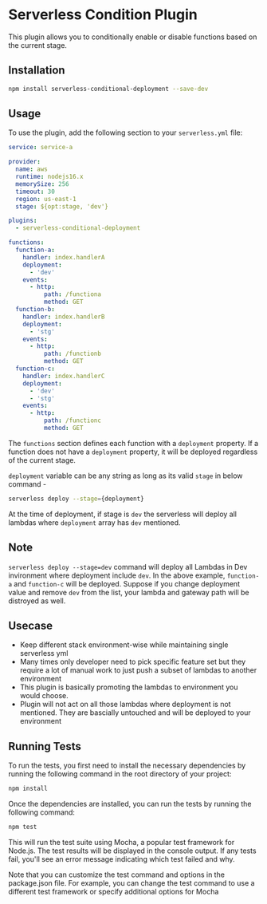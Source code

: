 # Serverless Condition Plugin

This plugin allows you to conditionally enable or disable functions based on the current stage.

## Installation

```bash
npm install serverless-conditional-deployment --save-dev
```

## Usage

To use the plugin, add the following section to your `serverless.yml` file:

```yml
service: service-a

provider:
  name: aws
  runtime: nodejs16.x
  memorySize: 256
  timeout: 30
  region: us-east-1
  stage: ${opt:stage, 'dev'}

plugins:
  - serverless-conditional-deployment

functions:
  function-a:
    handler: index.handlerA
    deployment:
      - 'dev'
    events:
      - http:
          path: /functiona
          method: GET
  function-b:
    handler: index.handlerB
    deployment:
      - 'stg'
    events:
      - http:
          path: /functionb
          method: GET
  function-c:
    handler: index.handlerC
    deployment:
      - 'dev'
      - 'stg'
    events:
      - http:
          path: /functionc
          method: GET
```

The `functions` section defines each function with a `deployment` property. If a function does not have a `deployment` property, it will be deployed regardless of the current stage.

`deployment` variable can be any string as long as its valid `stage` in below command -

```bash
serverless deploy --stage={deployment}
```

At the time of deployment, if stage is `dev` the serverless will deploy all lambdas where `deployment` array has `dev` mentioned.

## Note

`serverless deploy --stage=dev` command will deploy all Lambdas in Dev invironment where deployment include `dev`. In the above example, `function-a` and `function-c` will be deployed. Suppose if you change deployment value and remove `dev` from the list, your lambda and gateway path will be distroyed as well.

## Usecase

- Keep different stack environment-wise while maintaining single serverless yml
- Many times only developer need to pick specific feature set but they require a lot of manual work to just push a subset of lambdas to another environment
- This plugin is basically promoting the lambdas to environment you would choose.
- Plugin will not act on all those lambdas where deployment is not mentioned. They are bascially untouched and will be deployed to your environment

## Running Tests

To run the tests, you first need to install the necessary dependencies by running the following command in the root directory of your project:

```bash
npm install
```

Once the dependencies are installed, you can run the tests by running the following command:

```bash
npm test
```

This will run the test suite using Mocha, a popular test framework for Node.js. The test results will be displayed in the console output. If any tests fail, you'll see an error message indicating which test failed and why.

Note that you can customize the test command and options in the package.json file. For example, you can change the test command to use a different test framework or specify additional options for Mocha
